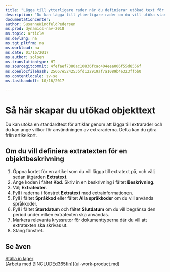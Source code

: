```yaml
---
title: "Lägga till ytterligare rader när du definierar utökad text för en artikelbeskrivning"
description: "Du kan lägga till ytterligare rader om du vill utöka standardtexten som beskriver en artikel."
documentationcenter: 
author: SusanneWindfeldPedersen
ms.prod: dynamics-nav-2018
ms.topic: article
ms.devlang: na
ms.tgt_pltfrm: na
ms.workload: na
ms.date: 01/16/2017
ms.author: solsen
ms.translationtype: HT
ms.sourcegitcommit: 4fefaef7380ac10836fcac404eea006f55d8556f
ms.openlocfilehash: 25667e524253bfd122919af7a1089b4e323ffbb0
ms.contentlocale: sv-se
ms.lasthandoff: 10/16/2017

---
```

# <a name="how-to-set-up-extended-item-text"></a>Så här skapar du utökad objekttext
Du kan utöka en standardtext för artiklar genom att lägga till extrarader och du kan ange villkor för användningen av extraraderna. Detta kan du göra från artikelkort.

## <a name="to-define-extended-text-for-an-item-description"></a>Om du vill definiera extratexten för en objektbeskrivning
1. Öppna kortet för en artikel som du vill lägga till extratext på, och välj sedan åtgärden **Extratext**.
2. Ange koden i fältet **Kod**. Skriv in en beskrivning i fältet **Beskrivning**.
3. Välj **Extratexter**.
4. Fyll i raderna i fönstret **Extratext** med extrainformationen.
5. Fyll i fältet **Språkkod** eller fältet **Alla språkkoder** om du vill använda språkkoder.
6. Fyll i fältet **Startdatum** och fältet **Slutdatum** om du vill begränsa den period under vilken extratexten ska användas.
7. Markera relevanta kryssrutor för dokumenttyperna där du vill att extratexten ska skrivas ut.
8. Stäng fönstret.

## <a name="see-also"></a>Se även
[Ställa in lager](inventory-setup-inventory.md)  
[Arbeta med [!INCLUDE[d365fin](includes/d365fin_md.md)]](ui-work-product.md)

